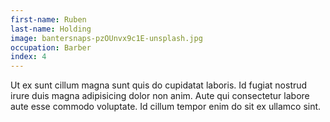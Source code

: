 ```yaml
---
first-name: Ruben
last-name: Holding
image: bantersnaps-pzOUnvx9c1E-unsplash.jpg
occupation: Barber
index: 4
---
```


<p class='bio'>
Ut ex sunt cillum magna sunt quis do cupidatat laboris. Id fugiat nostrud irure duis magna adipisicing dolor non anim. Aute qui consectetur labore aute esse commodo voluptate. Id cillum tempor enim do sit ex ullamco sint.
</p>
